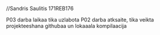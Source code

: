 //Sandris Saulitis 171REB176

P03 darba laikaa tika uzlabota P02 darba atksaite,
tika veikta projekteeshana githubaa un lokaaala kompilaacija
